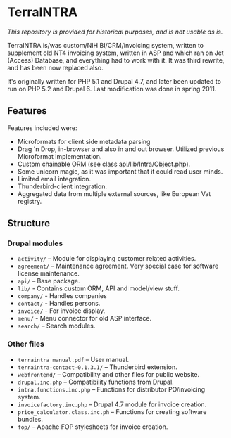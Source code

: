 # TerraINTRA

*This repository is provided for historical purposes, and is not usable as is.*

TerraINTRA is/was custom/NIH BI/CRM/invoicing system, written to supplement old NT4 invoicing system, written in ASP and which ran on Jet (Access) Database, and everything had to work with it. It was third rewrite, and has been now replaced also.

It's originally written for PHP 5.1 and Drupal 4.7, and later been updated to run on PHP 5.2 and Drupal 6. Last modification was done in spring 2011.

## Features

Features included were:
* Microformats for client side metadata parsing
* Drag 'n Drop, in-browser and also in and out browser. Utilized previous Microformat implementation.
* Custom chainable ORM (see class api/lib/Intra/Object.php).
* Some unicorn magic, as it was important that it could read user minds.
* Limited email integration.
* Thunderbird-client integration.
* Aggregated data from multiple external sources, like European Vat registry.

## Structure

### Drupal modules

* `activity/` –  Module for displaying customer related activities.
* `agreement/` – Maintenance agreement. Very special case for software license maintenance.
* `api/` – Base package.
 * `lib/` - Contains custom ORM, API and model/view stuff.
* `company/` - Handles companies
* `contact/` - Handles persons.
* `invoice/` - For invoice display.
* `menu/` - Menu connector for old ASP interface.
* `search/` – Search modules.

### Other files

* `terraintra manual.pdf` – User manual.
* `terraintra-contact-0.1.3.1/` – Thunderbird extension.
* `webfrontend/` – Compatibility and other files for public website.
 * `drupal.inc.php` – Compatibility functions from Drupal.
 * `intra.functions.inc.php` – Functions for distributor PO/invoicing system.
 * `invoicefactory.inc.php` – Drupal 4.7 module for invoice creation.
 * `price_calculator.class.inc.ph` – Functions for creating software bundles.
 * `fop/` – Apache FOP stylesheets for invoice creation.
